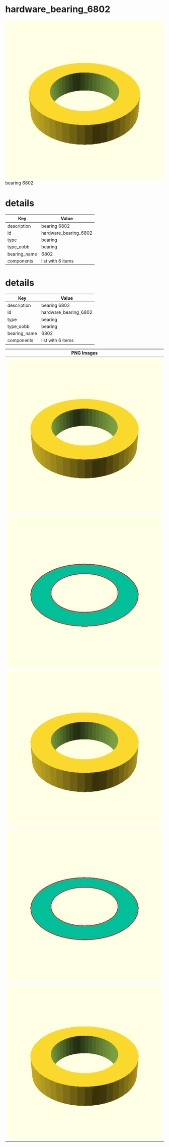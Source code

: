 # hardware_bearing_6802  
![true.png](true.png)  
bearing 6802
# details
| Key          | Value                                                                                                                                                                                                                                                                                                                                                                                                                                                                                                                                                                                                                                                                                                       |
| ------------ | ----------------------------------------------------------------------------------------------------------------------------------------------------------------------------------------------------------------------------------------------------------------------------------------------------------------------------------------------------------------------------------------------------------------------------------------------------------------------------------------------------------------------------------------------------------------------------------------------------------------------------------------------------------------------------------------------------------- |
| description  | bearing 6802                                                                                                                                                                                                                                                                                                                                                                                                                                                                                                                                                                                                                                                                                                |
| id           | hardware_bearing_6802                                                                                                                                                                                                                                                                                                                                                                                                                                                                                                                                                                                                                                                                                       |
| type         | bearing                                                                                                                                                                                                                                                                                                                                                                                                                                                                                                                                                                                                                                                                                                     |
| type_oobb    | bearing                                                                                                                                                                                                                                                                                                                                                                                                                                                                                                                                                                                                                                                                                                     |
| bearing_name | 6802                                                                                                                                                                                                                                                                                                                                                                                                                                                                                                                                                                                                                                                                                                        |
| components   | list with 6 items                                                                                                                                                                                                                                                                                                                                                                                                                                                                                                                                                                                                                                                                                           |

# details
| Key          | Value                                                                                                                                                                                                                                                                                                                                                                                                                                                                                                                                                                                                                                                                                                       |
| ------------ | ----------------------------------------------------------------------------------------------------------------------------------------------------------------------------------------------------------------------------------------------------------------------------------------------------------------------------------------------------------------------------------------------------------------------------------------------------------------------------------------------------------------------------------------------------------------------------------------------------------------------------------------------------------------------------------------------------------- |
| description  | bearing 6802                                                                                                                                                                                                                                                                                                                                                                                                                                                                                                                                                                                                                                                                                                |
| id           | hardware_bearing_6802                                                                                                                                                                                                                                                                                                                                                                                                                                                                                                                                                                                                                                                                                       |
| type         | bearing                                                                                                                                                                                                                                                                                                                                                                                                                                                                                                                                                                                                                                                                                                     |
| type_oobb    | bearing                                                                                                                                                                                                                                                                                                                                                                                                                                                                                                                                                                                                                                                                                                     |
| bearing_name | 6802                                                                                                                                                                                                                                                                                                                                                                                                                                                                                                                                                                                                                                                                                                        |
| components   | list with 6 items                                                                                                                                                                                                                                                                                                                                                                                                                                                                                                                                                                                                                                                                                           |

| PNG Images |
| --- |
| ![3dpr.png](3dpr.png) |
| ![laser-flat.png](laser-flat.png) |
| ![laser.png](laser.png) |
| ![laser_flat.png](laser_flat.png) |
| ![true.png](true.png) |


